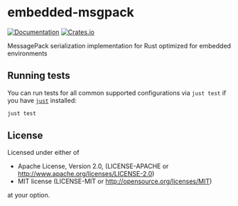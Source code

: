 # embedded-msgpack

[![Documentation](https://docs.rs/embedded-msgpack/badge.svg)](https://docs.rs/embedded-msgpack)
[![Crates.io](https://img.shields.io/crates/v/embedded-msgpack.svg)](https://crates.io/crates/embedded-msgpack)

MessagePack serialization implementation for Rust optimized for embedded environments

## Running tests

You can run tests for all common supported configurations via `just test` if you have [`just`](https://github.com/casey/just) installed:

```sh
just test
```

## License

Licensed under either of

- Apache License, Version 2.0, (LICENSE-APACHE or http://www.apache.org/licenses/LICENSE-2.0)
- MIT license (LICENSE-MIT or http://opensource.org/licenses/MIT)

at your option.